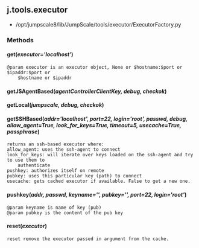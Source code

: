 <!-- toc -->
## j.tools.executor

- /opt/jumpscale8/lib/JumpScale/tools/executor/ExecutorFactory.py

### Methods

#### get(*executor='localhost'*) 

```
@param executor is an executor object, None or $hostname:$port or $ipaddr:$port or
    $hostname or $ipaddr

```

#### getJSAgentBased(*agentControllerClientKey, debug, checkok*) 

#### getLocal(*jumpscale, debug, checkok*) 

#### getSSHBased(*addr='localhost', port=22, login='root', passwd, debug, allow_agent=True, look_for_keys=True, timeout=5, usecache=True, passphrase*) 

```
returns an ssh-based executor where:
allow_agent: uses the ssh-agent to connect
look_for_keys: will iterate over keys loaded on the ssh-agent and try to use them to
    authenticate
pushkey: authorizes itself on remote
pubkey: uses this particular key (path) to connect
usecache: gets cached executor if available. False to get a new one.

```

#### pushkey(*addr, passwd, keyname='', pubkey='', port=22, login='root'*) 

```
@param keyname is name of key (pub)
@param pubkey is the content of the pub key

```

#### reset(*executor*) 

```
reset remove the executor passed in argument from the cache.

```


